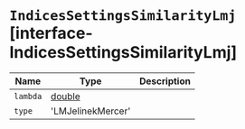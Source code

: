 # `IndicesSettingsSimilarityLmj` [interface-IndicesSettingsSimilarityLmj]

| Name | Type | Description |
| - | - | - |
| `lambda` | [double](./double.md) | &nbsp; |
| `type` | 'LMJelinekMercer' | &nbsp; |
